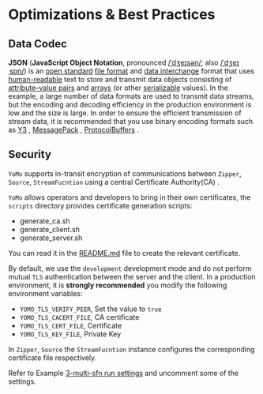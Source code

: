 # Optimizations & Best Practices

## Data Codec

**JSON** (**JavaScript Object Notation**, pronounced [/ˈdʒeɪsən/](https://en.wikipedia.org/wiki/Help:IPA/English); also [/ˈdʒeɪˌsɒn/](https://en.wikipedia.org/wiki/Help:IPA/English)) is an [open standard](https://en.wikipedia.org/wiki/Open_standard) [file format](https://en.wikipedia.org/wiki/File_format) and [data interchange](https://en.wikipedia.org/wiki/Electronic_data_interchange) format that uses [human-readable](https://en.wikipedia.org/wiki/Human-readable_medium) text to store and transmit data objects consisting of [attribute–value pairs](https://en.wikipedia.org/wiki/Attribute–value_pair) and [arrays](https://en.wikipedia.org/wiki/Array_data_type) (or other [serializable](https://en.wikipedia.org/wiki/Serialization) values). In the example, a large number of data formats are used to transmit data streams, but the encoding and decoding efficiency in the production environment is low and the size is large. In order to ensure the efficient transmission of stream data, it is recommended that you use binary encoding formats such as  [Y3](https://github.com/yomorun/y3) , [MessagePack](https://msgpack.org/) , [ProtocolBuffers](https://developers.google.com/protocol-buffers/) .

## Security

`YoMo` supports in-transit encryption of communications between `Zipper`, `Source`, `StreamFucntion` using a central Certificate Authority(CA) .

`YoMo` allows operators and developers to bring in their own certificates, the `scripts` directory provides certificate generation scripts:

- generate_ca.sh
- generate_client.sh
- generate_server.sh

You can read it in the [README.md](https://github.com/yomorun/yomo/blob/master/scripts/README.md) file to create the relevant certificate.

By default, we use the `development` development mode and do not perform mutual `TLS` authentication between the server and the client. In a production environment, it is **strongly recommended** you modify the following environment variables:

- `YOMO_TLS_VERIFY_PEER`, Set the value to `true`
- `YOMO_TLS_CACERT_FILE`, CA certificate
- `YOMO_TLS_CERT_FILE`, Certificate
- `YOMO_TLS_KEY_FILE`, Private Key

In `Zipper`, `Source` the `StreamFucntion` instance configures the corresponding certificate file respectively.

Refer to Example [3-multi-sfn run settings](https://github.com/yomorun/yomo/blob/master/example/3-multi-sfn/Taskfile.yml) and uncomment some of the settings.
